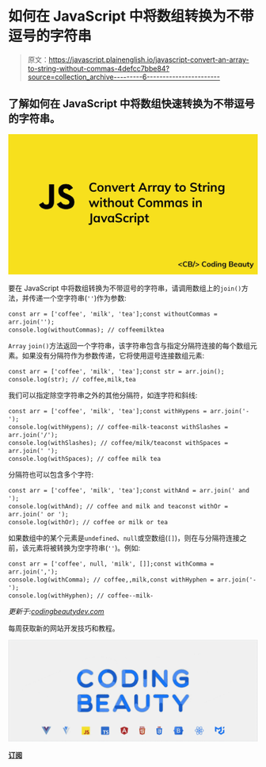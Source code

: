 # 如何在 JavaScript 中将数组转换为不带逗号的字符串

> 原文：<https://javascript.plainenglish.io/javascript-convert-an-array-to-string-without-commas-4defcc7bbe84?source=collection_archive---------6----------------------->

## 了解如何在 JavaScript 中将数组快速转换为不带逗号的字符串。

![](img/f330c840afea03a4569ff10af31d5c74.png)

要在 JavaScript 中将数组转换为不带逗号的字符串，请调用数组上的`join()`方法，并传递一个空字符串(`''`)作为参数:

```
const arr = ['coffee', 'milk', 'tea'];const withoutCommas = arr.join('');
console.log(withoutCommas); // coffeemilktea
```

`Array` `join()`方法返回一个字符串，该字符串包含与指定分隔符连接的每个数组元素。如果没有分隔符作为参数传递，它将使用逗号连接数组元素:

```
const arr = ['coffee', 'milk', 'tea'];const str = arr.join();
console.log(str); // coffee,milk,tea
```

我们可以指定除空字符串之外的其他分隔符，如连字符和斜线:

```
const arr = ['coffee', 'milk', 'tea'];const withHypens = arr.join('-');
console.log(withHypens); // coffee-milk-teaconst withSlashes = arr.join('/');
console.log(withSlashes); // coffee/milk/teaconst withSpaces = arr.join(' ');
console.log(withSpaces); // coffee milk tea
```

分隔符也可以包含多个字符:

```
const arr = ['coffee', 'milk', 'tea'];const withAnd = arr.join(' and ');
console.log(withAnd); // coffee and milk and teaconst withOr = arr.join(' or ');
console.log(withOr); // coffee or milk or tea
```

如果数组中的某个元素是`undefined`、`null`或空数组(`[]`)，则在与分隔符连接之前，该元素将被转换为空字符串(`''`)。例如:

```
const arr = ['coffee', null, 'milk', []];const withComma = arr.join(',');
console.log(withComma); // coffee,,milk,const withHyphen = arr.join('-');
console.log(withHyphen); // coffee--milk-
```

*更新于:*[*codingbeautydev.com*](https://codingbeautydev.com/blog/javascript-convert-array-to-string-without-commas/)

每周获取新的网站开发技巧和教程。

![](img/b8db4799ac3fa2b55b41c7ca714bdf64.png)

[**订阅**](https://codingbeautydev.com/newsletter)